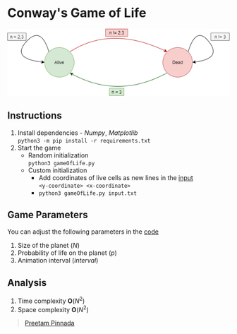 # Conway's Game of Life

![State Diagram](state_diagram.png)

## Instructions
1. Install dependencies - *Numpy*, *Matplotlib*   
`python3 -m pip install -r requirements.txt`
2. Start the game  
    * Random initialization  
`python3 gameOfLife.py`  
    * Custom initialization  
        * Add coordinates of live cells as new lines in the [input](input.txt)   
        `<y-coordinate> <x-coordinate>`  
        * `python3 gameOfLife.py input.txt`  


## Game Parameters
You can adjust the following parameters in the [code](gameOfLife.py) 
1. Size of the planet (*N*) 
2. Probability of life on the planet (*p*)
3. Animation interval (*interval*)

## Analysis
1. Time complexity **O**(*N*<sup>2</sup>)
2. Space complexity **O**(*N*<sup>2</sup>)

>[Preetam Pinnada](https://preetam25.github.io)